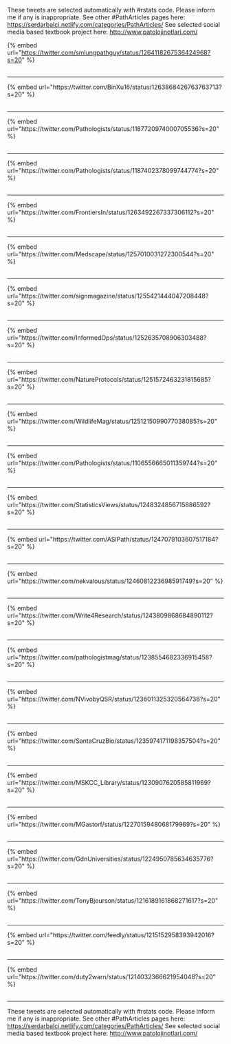 

These tweets are selected automatically with #rstats code. Please inform me if any is inappropriate.
See other #PathArticles pages here: https://serdarbalci.netlify.com/categories/PathArticles/ 
See selected social media based textbook project here: http://www.patolojinotlari.com/

{% embed url="https://twitter.com/smlungpathguy/status/1264118267536424968?s=20" %}<br>
<br>
<hr>
{% embed url="https://twitter.com/BinXu16/status/1263868426763763713?s=20" %}<br>
<br>
<hr>
{% embed url="https://twitter.com/Pathologists/status/1187720974000705536?s=20" %}<br>
<br>
<hr>
{% embed url="https://twitter.com/Pathologists/status/1187402378099744774?s=20" %}<br>
<br>
<hr>
{% embed url="https://twitter.com/FrontiersIn/status/1263492267337306112?s=20" %}<br>
<br>
<hr>
{% embed url="https://twitter.com/Medscape/status/1257010031272300544?s=20" %}<br>
<br>
<hr>
{% embed url="https://twitter.com/signmagazine/status/1255421444047208448?s=20" %}<br>
<br>
<hr>
{% embed url="https://twitter.com/InformedOps/status/1252635708906303488?s=20" %}<br>
<br>
<hr>
{% embed url="https://twitter.com/NatureProtocols/status/1251572463231815685?s=20" %}<br>
<br>
<hr>
{% embed url="https://twitter.com/WildlifeMag/status/1251215099077038085?s=20" %}<br>
<br>
<hr>
{% embed url="https://twitter.com/Pathologists/status/1106556665011359744?s=20" %}<br>
<br>
<hr>
{% embed url="https://twitter.com/StatisticsViews/status/1248324856715886592?s=20" %}<br>
<br>
<hr>
{% embed url="https://twitter.com/ASIPath/status/1247079103607517184?s=20" %}<br>
<br>
<hr>
{% embed url="https://twitter.com/nekvalous/status/1246081223698591749?s=20" %}<br>
<br>
<hr>
{% embed url="https://twitter.com/Write4Research/status/1243809868684890112?s=20" %}<br>
<br>
<hr>
{% embed url="https://twitter.com/pathologistmag/status/1238554682336915458?s=20" %}<br>
<br>
<hr>
{% embed url="https://twitter.com/NVivobyQSR/status/1236011325320564736?s=20" %}<br>
<br>
<hr>
{% embed url="https://twitter.com/SantaCruzBio/status/1235974171198357504?s=20" %}<br>
<br>
<hr>
{% embed url="https://twitter.com/MSKCC_Library/status/1230907620585811969?s=20" %}<br>
<br>
<hr>
{% embed url="https://twitter.com/MGastorf/status/1227015948068179969?s=20" %}<br>
<br>
<hr>
{% embed url="https://twitter.com/GdnUniversities/status/1224950785634635776?s=20" %}<br>
<br>
<hr>
{% embed url="https://twitter.com/TonyBjourson/status/1216189161868271617?s=20" %}<br>
<br>
<hr>
{% embed url="https://twitter.com/feedly/status/1215152958393942016?s=20" %}<br>
<br>
<hr>
{% embed url="https://twitter.com/duty2warn/status/1214032366621954048?s=20" %}<br>
<br>
<hr>


These tweets are selected automatically with #rstats code. Please inform me if any is inappropriate.
See other #PathArticles pages here: https://serdarbalci.netlify.com/categories/PathArticles/ 
See selected social media based textbook project here: http://www.patolojinotlari.com/
